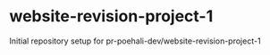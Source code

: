 # website-revision-project-1

Initial repository setup for pr-poehali-dev/website-revision-project-1
